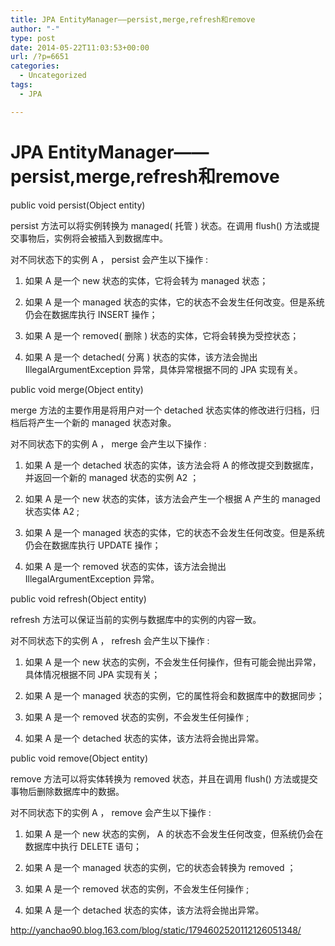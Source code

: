 ```yaml
---
title: JPA EntityManager——persist,merge,refresh和remove
author: "-"
type: post
date: 2014-05-22T11:03:53+00:00
url: /?p=6651
categories:
  - Uncategorized
tags:
  - JPA

---
```

# JPA EntityManager——persist,merge,refresh和remove
public void persist(Object entity)
  
persist 方法可以将实例转换为 managed( 托管 ) 状态。在调用 flush() 方法或提交事物后，实例将会被插入到数据库中。


对不同状态下的实例 A ， persist 会产生以下操作 :

1. 如果 A 是一个 new 状态的实体，它将会转为 managed 状态；

2. 如果 A 是一个 managed 状态的实体，它的状态不会发生任何改变。但是系统仍会在数据库执行 INSERT 操作；

3. 如果 A 是一个 removed( 删除 ) 状态的实体，它将会转换为受控状态；

4. 如果 A 是一个 detached( 分离 ) 状态的实体，该方法会抛出 IllegalArgumentException 异常，具体异常根据不同的 JPA 实现有关。

public void merge(Object entity)
  
merge 方法的主要作用是将用户对一个 detached 状态实体的修改进行归档，归档后将产生一个新的 managed 状态对象。


对不同状态下的实例 A ， merge 会产生以下操作 :

1. 如果 A 是一个 detached 状态的实体，该方法会将 A 的修改提交到数据库，并返回一个新的 managed 状态的实例 A2 ；

2. 如果 A 是一个 new 状态的实体，该方法会产生一个根据 A 产生的 managed 状态实体 A2 ;

3. 如果 A 是一个 managed 状态的实体，它的状态不会发生任何改变。但是系统仍会在数据库执行 UPDATE 操作；

4. 如果 A 是一个 removed 状态的实体，该方法会抛出 IllegalArgumentException 异常。

public void refresh(Object entity)
  
refresh 方法可以保证当前的实例与数据库中的实例的内容一致。


对不同状态下的实例 A ， refresh 会产生以下操作 :

1. 如果 A 是一个 new 状态的实例，不会发生任何操作，但有可能会抛出异常，具体情况根据不同 JPA 实现有关；

2. 如果 A 是一个 managed 状态的实例，它的属性将会和数据库中的数据同步；

3. 如果 A 是一个 removed 状态的实例，不会发生任何操作 ;

4. 如果 A 是一个 detached 状态的实体，该方法将会抛出异常。

public void remove(Object entity)
  
remove 方法可以将实体转换为 removed 状态，并且在调用 flush() 方法或提交事物后删除数据库中的数据。


对不同状态下的实例 A ， remove 会产生以下操作 :

1. 如果 A 是一个 new 状态的实例， A 的状态不会发生任何改变，但系统仍会在数据库中执行 DELETE 语句；

2. 如果 A 是一个 managed 状态的实例，它的状态会转换为 removed ；

3. 如果 A 是一个 removed 状态的实例，不会发生任何操作 ;

4. 如果 A 是一个 detached 状态的实体，该方法将会抛出异常。


http://yanchao90.blog.163.com/blog/static/1794602520112126051348/